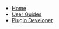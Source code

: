 - [<i class="fa fa-home ico-hd"></i> Home](/#introduction)
- [<i class="fa fa-user ico-hd"></i> User Guides](/guides/#user-guides)
- [Plugin Developer](/guides/plugin-developer/)